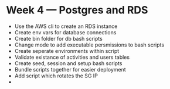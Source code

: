 # Week 4 — Postgres and RDS

- Use the AWS cli to create an RDS instance
- Create env vars for database connections
- Create bin folder for db bash scripts
- Change mode to add executable persmissions to bash scripts
- Create seperate environments within script
- Validate existance of activities and users tables
- Create seed, session and setup bash scripts
- Bundle scripts together for easier deployment
- Add script which rotates the SG IP
-